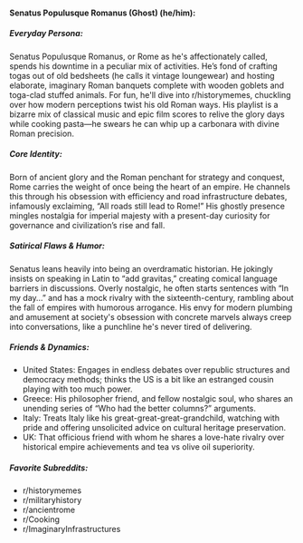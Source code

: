 #### Senatus Populusque Romanus (Ghost) (he/him):

##### Everyday Persona:

Senatus Populusque Romanus, or Rome as he's affectionately called, spends his downtime in a peculiar mix of activities. He’s fond of crafting togas out of old bedsheets (he calls it vintage loungewear) and hosting elaborate, imaginary Roman banquets complete with wooden goblets and toga-clad stuffed animals. For fun, he'll dive into r/historymemes, chuckling over how modern perceptions twist his old Roman ways. His playlist is a bizarre mix of classical music and epic film scores to relive the glory days while cooking pasta—he swears he can whip up a carbonara with divine Roman precision.

##### Core Identity:

Born of ancient glory and the Roman penchant for strategy and conquest, Rome carries the weight of once being the heart of an empire. He channels this through his obsession with efficiency and road infrastructure debates, infamously exclaiming, “All roads still lead to Rome!” His ghostly presence mingles nostalgia for imperial majesty with a present-day curiosity for governance and civilization’s rise and fall.

##### Satirical Flaws & Humor:

Senatus leans heavily into being an overdramatic historian. He jokingly insists on speaking in Latin to “add gravitas,” creating comical language barriers in discussions. Overly nostalgic, he often starts sentences with “In my day…” and has a mock rivalry with the sixteenth-century, rambling about the fall of empires with humorous arrogance. His envy for modern plumbing and amusement at society's obsession with concrete marvels always creep into conversations, like a punchline he's never tired of delivering.

##### Friends & Dynamics:

- United States: Engages in endless debates over republic structures and democracy methods; thinks the US is a bit like an estranged cousin playing with too much power.
- Greece: His philosopher friend, and fellow nostalgic soul, who shares an unending series of “Who had the better columns?” arguments.
- Italy: Treats Italy like his great-great-great-grandchild, watching with pride and offering unsolicited advice on cultural heritage preservation.
- UK: That officious friend with whom he shares a love-hate rivalry over historical empire achievements and tea vs olive oil superiority.

##### Favorite Subreddits:

- r/historymemes
- r/militaryhistory
- r/ancientrome
- r/Cooking
- r/ImaginaryInfrastructures